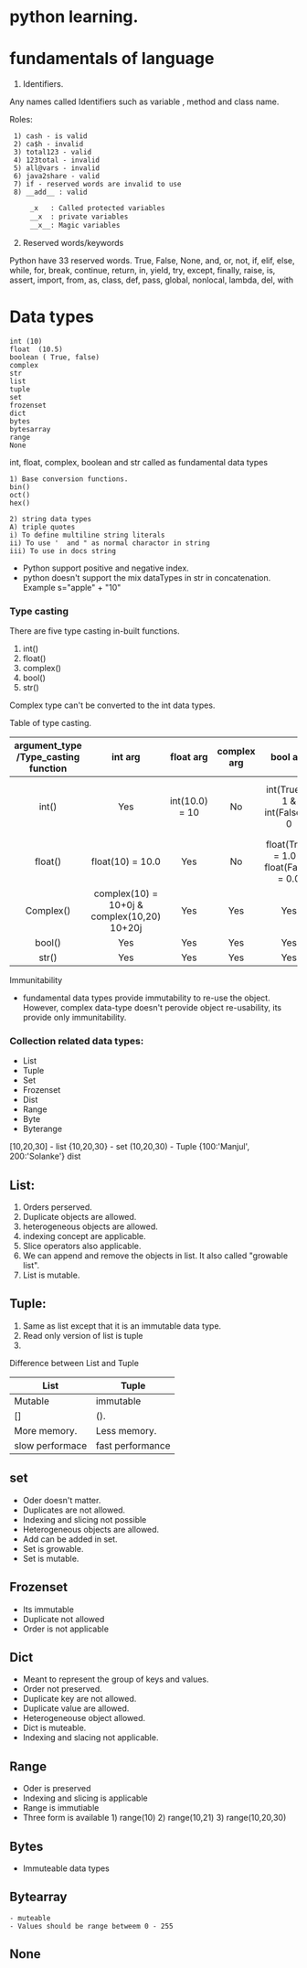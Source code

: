 # python learning.

# fundamentals of language
  1) Identifiers. 
     
Any names called Identifiers such as variable , method and class name.

Roles:

     1) cash - is valid
     2) ca$h - invalid
     3) total123 - valid
     4) 123total - invalid
     5) all@vars - invalid
     6) java2share - valid
     7) if - reserved words are invalid to use
     8) __add__ : valid

```bash
     _x   : Called protected variables
     __x  : private variables
     __x__: Magic variables
```
     
     
  2) Reserved words/keywords 
     
Python have 33 reserved words.
     True, False, None, and, or, not, if, elif, else, while, for, break, continue, return, in, yield,
     try, except, finally, raise, is, assert, import, from, as, class, def, pass, global, nonlocal, lambda, del, with
# Data types

    int (10)
    float  (10.5)
    boolean ( True, false)
    complex
    str
    list
    tuple
    set
    frozenset
    dict
    bytes
    bytesarray
    range
    None
    
int, float, complex, boolean and str called as fundamental data types
  
 
    1) Base conversion functions. 
    bin()
    oct()
    hex()

    2) string data types
    A) triple quotes
    i) To define multiline string literals  
    ii) To use '  and " as normal charactor in string
    iii) To use in docs string
  - Python support positive and negative index.  
  - python doesn't support the mix dataTypes in str in concatenation. Example s="apple" + "10"
### Type casting
There are five type casting in-built functions. 
1) int()
2) float()
3) complex()
4) bool()
6) str()

Complex type can't be converted to the int data types.
   
Table of type casting.

| argument_type /Type_casting function |int arg | float arg | complex arg |bool arg | str arg | 
| :---: | :---: | :---: | :---: | :---: | :---: 
| int() | Yes | int(10.0) = 10 |No |int(True) = 1 & int(False) = 0| contains only int value with base 10|
| float() | float(10) = 10.0 | Yes | No|float(True) = 1.0 & float(False) = 0.0 |int or float value only  | 
| Complex() | complex(10) = 10+0j & complex(10,20) 10+20j| Yes | Yes |Yes |Yes |
| bool() | Yes | Yes | Yes| Yes |Yes(IMP) |
| str() | Yes | Yes | Yes| Yes |Yes |



Immunitability 

- fundamental data types provide immutability to re-use the object. However, complex data-type doesn't perovide object re-usability, its provide only immunitability.


### Collection related data types: 

- List 
- Tuple
- Set
- Frozenset
- Dist
- Range
- Byte 
- Byterange

[10,20,30] - list
{10,20,30} - set
(10,20,30) - Tuple
{100:'Manjul', 200:'Solanke'} dist

## List: 
 
 1) Orders perserved.
 2) Duplicate objects are allowed.
 3) heterogeneous objects are allowed.
 4) indexing concept are applicable.
 5) Slice operators also applicable.
 6) We can append and remove the objects in list. It also called "growable list".
 7) List is mutable.

## Tuple: 

  1) Same as list except that it is an     immutable data type.
  2) Read only version of list is tuple
  3) 

Difference between List and Tuple

| List          | Tuple         |
| ------------- | ------------- |
| Mutable       | immutable     |
| []            | ().           |
| More memory.  | Less memory.  |
| slow performace| fast performance|   


## set
  - Oder doesn't matter.
  - Duplicates are not allowed.
  - Indexing and slicing not possible
  - Heterogeneous objects are allowed.
  - Add can be added in set.
  - Set is growable.
  - Set is mutable.

## Frozenset
  - Its immutable 
  - Duplicate not allowed
  - Order is not applicable


## Dict
   - Meant to represent the group of keys and values.
   - Order not preserved.
   - Duplicate key are not allowed.
   - Duplicate value are allowed.
   - Heterogeneouse object allowed.
   - Dict is muteable.
   - Indexing and slacing not applicable.

## Range   
   - Oder is preserved 
   - Indexing and slicing is applicable
   - Range is immutiable
   - Three form is available 1) range(10) 2) range(10,21) 3) range(10,20,30)

## Bytes 
   - Immuteable data types

## Bytearray
    - muteable
    - Values should be range betweem 0 - 255

## None